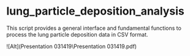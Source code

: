 # lung_particle_deposition_analysis
This script provides a general interface and fundamental functions to process the lung particle deposition data in CSV format.

![Alt](Presentation 031419\Presentation 031419.pdf)

